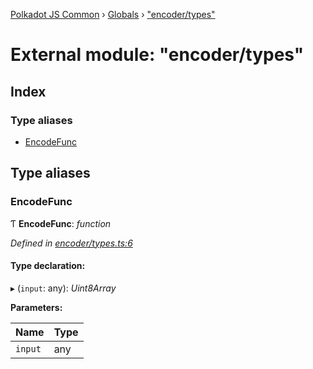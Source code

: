 [Polkadot JS Common](../README.md) › [Globals](../globals.md) › ["encoder/types"](_encoder_types_.md)

# External module: "encoder/types"

## Index

### Type aliases

* [EncodeFunc](_encoder_types_.md#encodefunc)

## Type aliases

###  EncodeFunc

Ƭ **EncodeFunc**: *function*

*Defined in [encoder/types.ts:6](https://github.com/polkadot-js/common/blob/c988d5011/packages/util-rlp/src/encoder/types.ts#L6)*

#### Type declaration:

▸ (`input`: any): *Uint8Array*

**Parameters:**

Name | Type |
------ | ------ |
`input` | any |
